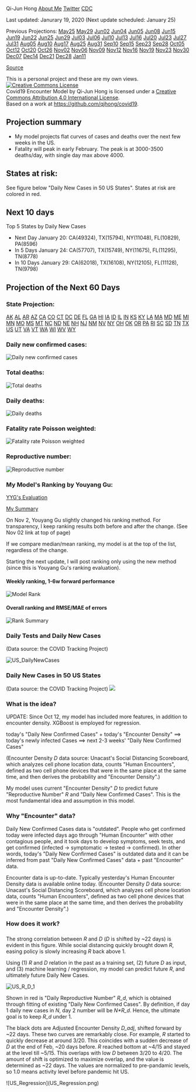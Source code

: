 <head>
<!-- Global site tag (gtag.js) - Google Analytics -->
<script async src="https://www.googletagmanager.com/gtag/js?id=UA-65833621-2"></script>
<script>
  window.dataLayer = window.dataLayer || [];
  function gtag(){dataLayer.push(arguments);}
  gtag('js', new Date());

  gtag('config', 'UA-65833621-2');
</script>
</head> 

Qi-Jun Hong [About Me](AboutMe.html) [Twitter](https://twitter.com/hongqijun) [CDC](https://www.cdc.gov/coronavirus/2019-ncov/covid-data/forecasting-us.html)

Last updated: Janurary 19, 2020 (Next update scheduled: January 25)

Previous Projections:
[May25](May25/index.html)
[May29](May29/index.html)
[Jun02](Jun02/index.html)
[Jun04](Jun04/index.html)
[Jun05](Jun05/index.html)
[Jun08](Jun08/index.html)
[Jun15](Jun15/index.html)
[Jun19](Jun19/index.html)
[Jun22](Jun22/index.html)
[Jun25](Jun25/index.html)
[Jun29](Jun29/index.html)
[Jul03](Jul03/index.html)
[Jul06](Jul06/index.html)
[Jul10](Jul10/index.html)
[Jul13](Jul13/index.html)
[Jul16](Jul16/index.html)
[Jul20](Jul20/index.html)
[Jul23](Jul23/index.html)
[Jul27](Jul27/index.html)
[Jul31](Jul31/index.html)
[Aug05](Aug05/index.html)
[Aug10](Aug10/index.html)
[Aug17](Aug17/index.html)
[Aug25](Aug25/index.html)
[Aug31](Aug31/index.html)
[Sep10](Sep10/index.html)
[Sep15](Sep15/index.html)
[Sep23](Sep23/index.html)
[Sep28](Sep28/index.html)
[Oct05](Oct05/index.html)
[Oct12](Oct12/index.html)
[Oct20](Oct20/index.html)
[Oct26](Oct26/index.html)
[Nov02](Nov02/index.html)
[Nov06](Nov06/index.html)
[Nov09](Nov09/index.html)
[Nov12](Nov12/index.html)
[Nov16](Nov16/index.md)
[Nov19](Nov19/index.md)
[Nov23](Nov23/index.md)
[Nov30](Nov30/index.md)
[Dec07](Dec07/index.md)
[Dec14](Dec14/index.md)
[Dec21](Dec21/index.md)
[Dec28](Dec28/index.md)
[Jan11](Jan11/index.md)

[Source](https://github.com/qjhong/covid19)

This is a personal project and these are my own views.
<br><a rel="license" href="http://creativecommons.org/licenses/by/4.0/"><img alt="Creative Commons License" style="border-width:0" src="https://i.creativecommons.org/l/by/4.0/88x31.png" /></a><br /><span xmlns:dct="http://purl.org/dc/terms/" property="dct:title">Covid19 Encounter Model</span> by <span xmlns:cc="http://creativecommons.org/ns#" property="cc:attributionName">Qi-Jun Hong</span> is licensed under a <a rel="license" href="http://creativecommons.org/licenses/by/4.0/">Creative Commons Attribution 4.0 International License</a>.<br />Based on a work at <a xmlns:dct="http://purl.org/dc/terms/" href="https://github.com/qjhong/covid19" rel="dct:source">https://github.com/qjhong/covid19</a>.


## Projection summary
* My model projects flat curves of cases and deaths over the next few weeks in the US.
* Fatality will peak in early February. The peak is at 3000-3500 deaths/day, with single day max above 4000.

## States at risk:
See figure below "Daily New Cases in 50 US States". States at risk are colored in red.

## Next 10 days
Top 5 States by Daily New Cases
* Next Day January 20: CA(49324), TX(15794), NY(11048), FL(10829), PA(8596)
* In 5 Days January 24: CA(57707), TX(15749), NY(11675), FL(11295), TN(8778)
* In 10 Days January 29: CA(62018), TX(16108), NY(12105), FL(11128), TN(9798)

## Projection of the Next 60 Days
### State Projection:
[AK](AK.html)
[AL](AL.html)
[AR](AR.html)
[AZ](AZ.html)
[CA](CA.html)
[CO](CO.html)
[CT](CT.html)
[DC](DC.html)
[DE](DE.html)
[FL](FL.html)
[GA](GA.html)
[HI](HI.html)
[IA](IA.html)
[ID](ID.html)
[IL](IL.html)
[IN](IN.html)
[KS](KS.html)
[KY](KY.html)
[LA](LA.html)
[MA](MA.html)
[MD](MD.html)
[ME](ME.html)
[MI](MI.html)
[MN](MN.html)
[MO](MO.html)
[MS](MS.html)
[MT](MT.html)
[NC](NC.html)
[ND](ND.html)
[NE](NE.html)
[NH](NH.html)
[NJ](NJ.html)
[NM](NM.html)
[NV](NV.html)
[NY](NY.html)
[OH](OH.html)
[OK](OK.html)
[OR](OR.html)
[PA](PA.html)
[RI](RI.html)
[SC](SC.html)
[SD](SD.html)
[TN](TN.html)
[TX](TX.html)
[US](US.html)
[UT](UT.html)
[VA](VA.html)
[VT](VT.html)
[WA](WA.html)
[WI](WI.html)
[WV](WV.html)
[WY](WY.html)

### Daily new confirmed cases:
![Daily new confirmed cases](US_Projection.png)
### Total deaths:
![Total deaths](US_Death_Projection.png)
### Daily deaths:
![Daily deaths](US_Death_Projection_daily.png)
### Fatality rate Poisson weighted:
![Fatality rate Poisson weighted](US_Death_ratio_poisson.png)
### Reproductive number:
![Reproductive number](US_slope.png)

### My Model's Ranking by Youyang Gu:
[YYG's Evaluation](https://github.com/youyanggu/covid19-forecast-hub-evaluation/tree/master/summary)

[My Summary](https://github.com/qjhong/covid19-forecast-hub-evaluation-summary-hqj)

On Nov 2, Youyang Gu slightly changed his ranking method. For transparency, I keep ranking results both before and after the change. (See Nov 02 link at top of page)

If we compare median/mean ranking, my model is at the top of the list, regardless of the change.

Starting the next update, I will post ranking only using the new method (since this is Youyang Gu's ranking evaluation).

#### Weekly ranking, 1-6w forward performance
![Model Rank](Model_Rank.png)
#### Overall ranking and RMSE/MAE of errors
![Rank Summary](Rank_Summary.png)

### Daily Tests and Daily New Cases
(Data source: the COVID Tracking Project)

![US_DailyNewCases](US_DailyNewCases.png)
### Daily New Cases in 50 US States
(Data source: the COVID Tracking Project)
![](States_DNC.png)

### What is the idea?
<p> UPDATE: Since Oct 12, my model has included more features, in addition to encounter density. XGBoost is employed for regression.</p>
<p>today's "Daily New Confirmed Cases" + today's "Encounter Density" ==> today's newly infected Cases ==> next 2-3 weeks' "Daily New Confirmed Cases"</p>
<p>(Encounter Density <i>D</i> data source: Unacast's Social Distancing Scoreboard, which analyzes cell phone location data, counts "Human Encounters", defined as two cell phone devices that were in the same place at the same time, and then derives the probability and "Encounter Density".)</p>
<p>My model uses current "Encounter Density" <i>D</i> to predict future "Reproductive Number" <i>R</i> and "Daily New Confirmed Cases". This is the most fundamental idea and assumption in this model.</p>

<h3>Why "Encounter" data?</h3>
<p>Daily New Confirmed Cases data is "outdated". People who get confirmed today were infected days ago through "Human Encounter" with other contagious people, and it took days to develop symptoms, seek tests, and get confirmed (infected -> symptomatic -> tested -> confirmed). In other words, today's "Daily New Confirmed Cases" is outdated data and it can be inferred from past "Daily New Confirmed Cases" data + past "Encounter" data. </p>
<p>Encounter data is up-to-date. Typically yesterday's Human Encounter Density data is available online today. (Encounter Density <i>D</i> data source: Unacast's Social Distancing Scoreboard, which analyzes cell phone location data, counts "Human Encounters", defined as two cell phone devices that were in the same place at the same time, and then derives the probability and "Encounter Density".)</p>


<h3>How does it work?</h3>
<h3></h3>

<p>The strong correlation between <i>R</i> and <i>D</i> (<i>D</i> is shifted by ~22 days) is evident in this figure. While social distancing quickly brought down <i>R</i>, easing policy is slowly increasing <i>R</i> back above 1. </p>
<p>Using (1) <i>R</i> and <i>D</i> relation in the past as a training set, (2) future <i>D</i> as input, and (3) machine learning / regression, my model can predict future <i>R</i>, and ultimately future Daily New Cases.</p>

![US_R_D_1](US_R_D_1.png)
<p>Shown in red is "Daily Reproductive Number" <i>R_d</i>, which is obtained through fitting of existing "Daily New Confirmed Cases". By definition, if day 1 daily new cases in <i>N</i>, day 2 number will be <i>N*R_d</i>. Hence, the ultimate goal is to keep <i>R_d</i> under 1.</p>

<p>The black dots are Adjusted Encounter Density <i>D_adj</i>, shifted forward by ~22 days.
These two curves are remarkably close. For example, <i>R</i> started to quickly decrease at around 3/20. This coincides with a sudden decrease of <i>D</i> at the end of Feb, ~20 days before. <i>R</i> reached bottom at ~4/15 and stayed at the level till ~5/15. This overlaps with low <i>D</i> between 3/20 to 4/20.
The amount of shift is optimized to maximize overlap, and the value is determined as ~22 days.
The values are normalized to pre-pandamic levels, so 1.0 means activity level before pandemic hit US.
</p>
![US_Regression](US_Regression.png)
